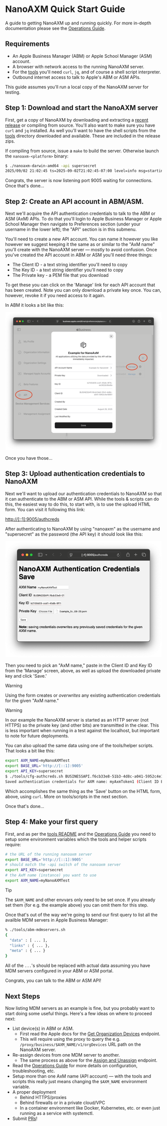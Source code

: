 # NanoAXM Quick Start Guide

A guide to getting NanoAXM up and running quickly. For more in-depth documentation please see the [Operations Guide](operations-guide.md).

## Requirements

* An Apple Business Manager (ABM) or Apple School Manager (ASM) account.
* A browser with network access to the running NanoAXM server.
* For the [tools](../tools) you'll need `curl`, `jq`, and of course a shell script interpreter.
* Outbound internet access to talk to Apple's ABM or ASM APIs.

This guide assumes you'll run a local copy of the NanoAXM server for testing.

## Step 1: Download and start the NanoAXM server

First, get a copy of NanoAXM by downloading and extracting a [recent release](https://github.com/micromdm/nanoaxm/releases) or compiling from source. You'll also want to make sure you have `curl` and `jq` installed. As well you'll want to have the shell scripts from the [tools](../tools) directory downloaded and available. These are included in the release zips.

If compiling from source, issue a `make` to build the server. Otherwise launch the `nanoaxm-<platform>` binary:

```bash
$ ./nanoaxm-darwin-amd64 -api supersecret
2025/09/02 21:02:45 ts=2025-09-02T21:02:45-07:00 level=info msg=starting server listen=:9005 caller=main.go:121
```

Congrats, the server is now listening port 9005 waiting for connections. Once that's done...

## Step 2: Create an API account in ABM/ASM.

Next we'll acquire the API authentication credentials to talk to the ABM or ASM (AxM) APIs. To do that you'll login to Apple Business Manager or Apple School Manager then navigate to Preferences section (under your username in the lower left); the "API" section is in this submenu.

You'll need to create a new API account. You can name it however you like however we suggest keeping it the same as or similar to the "AxM name" you'll create with the NanoAXM server — mostly to avoid confusion. Once you've created the API account in ABM or ASM you'll need three things:

* The Client ID - a text string identifier you'll need to copy
* The Key ID - a text string identifier you'll need to copy
* The Private key - a PEM file that you download

To get these you can click on the 'Manage' link for each API account that has been created. Note you can only download a private key once. You can, however, revoke it if you need access to it again.

In ABM it looks a bit like this:

![Screenshot of ABM 'Manage' API account interface](abm-api-account-details.png)

Once you have those...

## Step 3: Upload authentication credentials to NanoAXM

Next we'll want to upload our authentication credentials to NanoAXM so that it can authenticate to the ABM or ASM API. While the tools & scripts can do this, the easiest way to do this, to start with, is to use the upload HTML form. You can visit it following this link:

[http://[::1]:9005/authcreds](http://[::1]:9005/authcreds)

After authenticating to NanoAXM by using "nanoaxm" as the username and "supersecret" as the password (the API key) it should look like this:

![Screenshot of the NanoAXM 'authcreds' upload HTML form](authcreds-form.png)

Then you need to pick an "AxM name," paste in the Client ID and Key ID from the 'Manage' screen, above, as well as upload the downloaded private key and click 'Save.'

> [!WARNING]
> Using the form creates or *overwrites* any existing authentication credentials for the given "AxM name."

> [!WARNING]
> In our example the NanoAXM server is started as an HTTP server (not HTTPS) so the private key (and other bits) are transmitted in the clear. This is less important when running in a test against the localhost, but important to note for future deployments.

You can also upload the same data using one of the tools/helper scripts. That looks a bit like this:

```bash
export AXM_NAME=myNanoAXMTest
export BASE_URL='http://[::1]:9005'
export API_KEY=supersecret
$ ./tools/cfg-authcreds.sh BUSINESSAPI.f6cb33e8-51b3-4d8c-a041-5952c4e18851 b2100d09-ccd1-45db-9f7b-ee362dc6be6a ~/Downloads/Example_for_NanoAxM_2025-08-29.pem
Saved authentication credentials for AXM name: myAxmToken1 (Client ID BUSINESSAPI.f6cb33e8-51b3-4d8c-a041-5952c4e18851)
```

Which accomplishes the same thing as the 'Save' button on the HTML form, above, using `curl`. More on tools/scripts in the next section.

Once that's done...

## Step 4: Make your first query

First, and as per the [tools README](../tools/README.md) and the [Operations Guide](operations-guide.md) you need to setup some environment variables which the tools and helper scripts require:

```bash
# the URL of the running nanoaxm server
export BASE_URL='http://[::1]:9005'
# should match the -api switch of the nanoaxm server
export API_KEY=supersecret
# the AxM name (instance) you want to use
export AXM_NAME=myNanoAXMTest
```

> [!TIP]
> The `$AXM_NAME` and other envvars only need to be set once. If you already set them (for e.g. the example above) you can omit them for this step.

Once that's out of the way we're going to send our first query to list all the availble MDM servers in Apple Business Manager:

```bash
% ./tools/abm-mdmservers.sh 
{
  "data" : [ ... ],
  "links" : { ... },
  "meta" : { ... }
}
```

All of the `...`'s should be replaced with actual data assuming you have MDM servers configured in your ABM or ASM portal.

Congrats, you can talk to the ABM or ASM API!

## Next Steps

Now listing MDM servers as an example is fine, but you probably want to start doing some useful things. Here's a few ideas on where to proceed next:

* List device(s) in ABM or ASM.
  * First read the Apple docs for the [Get Organization Devices](https://developer.apple.com/documentation/applebusinessmanagerapi/get-org-devices) endpoint.
  * This will require using the proxy to query the e.g. `/proxy/business/$AXM_NAME/v1/orgDevices` URL path on the NanoAXM server.
* Re-assign devices from one MDM server to another.
  * The same process as above for the [Assign and Unassign](https://developer.apple.com/documentation/applebusinessmanagerapi/create-an-orgdeviceactivity) endpoint.
* Read the [Operations Guide](../docs/operations-guide.md) for more details on configuration, troubleshooting, etc.
* Setup more than one AxM name (API account) — with the tools and scripts this really just means changing the `$AXM_NAME` environment variable.
* A proper deployment
  * Behind HTTPS/proxies
  * Behind firewalls or in a private cloud/VPC
  * In a container environment like Docker, Kubernetes, etc. or even just running as a service with systemctl.
* Submit [PRs](https://github.com/micromdm/nanoaxm/pulls)!
